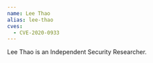 ```yaml
---
name: Lee Thao
alias: lee-thao
cves:
  - CVE-2020-0933
---
```

Lee Thao is an Independent Security Researcher.